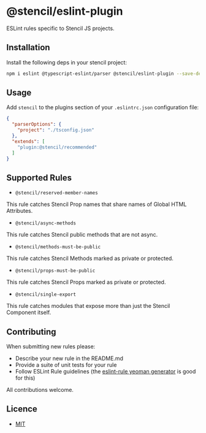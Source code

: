 # @stencil/eslint-plugin

ESLint rules specific to Stencil JS projects.

## Installation

Install the following deps in your stencil project:

```bash
npm i eslint @typescript-eslint/parser @stencil/eslint-plugin --save-dev
```


## Usage

Add `stencil` to the plugins section of your `.eslintrc.json` configuration file:

```json
{
  "parserOptions": {
    "project": "./tsconfig.json"
  },
  "extends": [
    "plugin:@stencil/recommended"
  ]
}
```

## Supported Rules

- `@stencil/reserved-member-names`

This rule catches Stencil Prop names that share names of Global HTML Attributes.

- `@stencil/async-methods`

This rule catches Stencil public methods that are not async.

- `@stencil/methods-must-be-public`

This rule catches Stencil Methods marked as private or protected.

- `@stencil/props-must-be-public`

This rule catches Stencil Props marked as private or protected.

- `@stencil/single-export`

This rule catches modules that expose more than just the Stencil Component itself.

## Contributing

When submitting new rules please:
- Describe your new rule in the README.md
- Provide a suite of unit tests for your rule
- Follow ESLint Rule guidelines (the [eslint-rule yeoman generator](https://github.com/eslint/generator-eslint) is good for this)

All contributions welcome.

## Licence

- [MIT](https://raw.githubusercontent.com/ionic-team/stencil/master/LICENSE)
